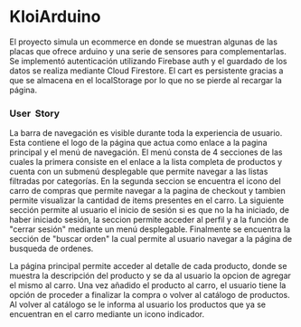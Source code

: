 # Kloi**Arduino**

El proyecto simula un ecommerce en donde se muestran algunas de las placas que ofrece arduino y una serie de sensores para complementarlas. Se implementó autenticación utilizando Firebase auth y el guardado de los datos se realiza mediante Cloud Firestore. El cart es persistente gracias a que se almacena en el localStorage por lo que no se pierde al recargar la página.

### User  Story

La barra de navegación es visible durante toda la experiencia de usuario. Esta contiene el logo de la página que actua como enlace a la pagina principal y el menú de navegación. El menú consta de 4 secciones de las cuales la primera consiste en el enlace a la lista completa de productos y cuenta con un submenú desplegable que permite navegar a las listas filtradas por categorías. En la segunda seccion se encuentra el icono del carro de compras que permite navegar a la pagina de checkout y tambien permite visualizar la cantidad de items presentes en el carro. La siguiente sección permite al usuario el inicio de sesión si es que no la ha iniciado, de haber iniciado sesión, la seccion permite acceder al perfil y a la función de "cerrar sesión" mediante un menú desplegable.  Finalmente se encuentra la sección de "buscar orden"  la cual permite al usuario navegar a la página de busqueda de ordenes. 

La página principal permite acceder al detalle de cada producto, donde se muestra la descripción del producto y se da al usuario la opcion de agregar el mismo al carro. Una vez añadido el producto al carro, el usuario tiene la opción de proceder a finalizar la compra o volver al catálogo de productos. Al volver al catálogo se le informa al usuario los productos que ya se encuentran en el carro mediante un icono indicador. 
